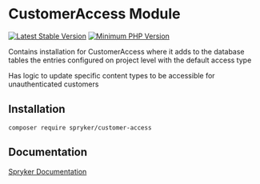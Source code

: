# CustomerAccess Module
[![Latest Stable Version](https://poser.pugx.org/spryker/customer-access/v/stable.svg)](https://packagist.org/packages/spryker/customer-access)
[![Minimum PHP Version](https://img.shields.io/badge/php-%3E%3D%208.2-8892BF.svg)](https://php.net/)

Contains installation for CustomerAccess where it adds to the database tables the entries configured on project level with the default access type

Has logic to update specific content types to be accessible for unauthenticated customers

## Installation

```
composer require spryker/customer-access
```

## Documentation

[Spryker Documentation](https://docs.spryker.com)
